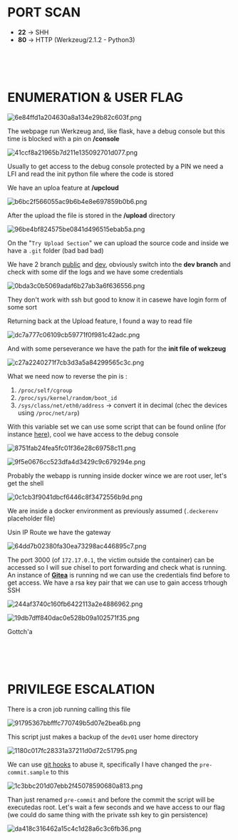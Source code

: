 # PORT SCAN
* **22** &#8594; SHH
* **80** &#8594; HTTP (Werkzeug/2.1.2 - Python3)

<br><br><br>

# ENUMERATION & USER FLAG

![6e84ffd1a204630a8a134e29b82c603f.png](img/6e84ffd1a204630a8a134e29b82c603f.png)

The webpage run Werkzeug and, like flask, have a debug console but this time is blocked with a pin on **/console**

![41ccf8a21965b7d211e135092701d077.png](img/41ccf8a21965b7d211e135092701d077.png)

Usually to get access to the debug console protected by a PIN we need a LFI and read the init python file where the code is stored

We have an uploa feature at **/upcloud**

![b6bc2f566055ac9b6b4e8e697859b0b6.png](img/b6bc2f566055ac9b6b4e8e697859b0b6.png)

After the upload the file is stored in the **/upload** directory

![96be4bf824575be0841d496515ebab5a.png](img/96be4bf824575be0841d496515ebab5a.png)

On the "`Try Upload Section`" we can upload the source code and inside we have a `.git` folder (bad bad bad)

We have 2 branch <u>public</u> and <u>dev</u>, obviously switch into the **dev branch** and check with some dif the logs and we have some credentials

![0bda3c0b5069adaf6b27ab3a6f636556.png](img/0bda3c0b5069adaf6b27ab3a6f636556.png)

They don't work with ssh but good to know it in casewe have login form of some sort

Returning back at the Upload feature, I found a way to read file 

![dc7a777c06109cb59771f0f981c42adc.png](img/dc7a777c06109cb59771f0f981c42adc.png)

And with some perseverance we have the path for the **init file of wekzeug**

![c27a2240271f7cb3d3a5a84299565c3c.png](img/c27a2240271f7cb3d3a5a84299565c3c.png)

What we need now to reverse the pin is : 

1) `/proc/self/cgroup`
2) `/proc/sys/kernel/random/boot_id`
3) `/sys/class/net/eth0/address` &#8594; convert it in decimal (chec the devices using `/proc/net/arp`)

With this variable set we can use some script that can be found online (for instance [here](https://www.daehee.com/werkzeug-console-pin-exploit/)), cool we have access to the debug console 

![8751fab24fea5fc01f36e28c69758c11.png](img/8751fab24fea5fc01f36e28c69758c11.png)

![9f5e0676cc523dfa4d3429c9c679294e.png](img/9f5e0676cc523dfa4d3429c9c679294e.png)

Probably the webapp is running inside docker wince we are root user, let's get the shell

![0c1cb3f9041dbcf6446c8f3472556b9d.png](img/0c1cb3f9041dbcf6446c8f3472556b9d.png)

We are inside a docker environment as previously assumed (`.deckerenv` placeholder file)

Usin IP Route we have the gateway

![64dd7b02380fa30ea73298ac446895c7.png](img/64dd7b02380fa30ea73298ac446895c7.png)

The port 3000 (of `172.17.0.1`, the victim outside the container) can be accessed so I will sue chisel to port forwarding and check what is running. An instance of **<u>Gitea</u>** is running nd we can use the credentials find before to get access. We have a rsa key pair that we can use to gain access trhough SSH

![244af3740c160fb6422113a2e4886962.png](img/244af3740c160fb6422113a2e4886962.png)

![19db7dff840dac0e528b09a102571f35.png](img/19db7dff840dac0e528b09a102571f35.png)

Gottch'a

<br><br><br>

# PRIVILEGE ESCALATION
There is a cron job running calling this file 

![91795367bbfffc770749b5d07e2bea6b.png](img/91795367bbfffc770749b5d07e2bea6b.png)

This script just makes a backup of the `dev01` user home directory

![1180c017fc28331a37211d0d72c51795.png](img/1180c017fc28331a37211d0d72c51795.png)

We can use [git hooks](https://git-scm.com/book/en/v2/Customizing-Git-Git-Hooks) to abuse it, specifically I have changed the `pre-commit.sample` to this 

![1c3bbc201d07ebb2f45078590680a813.png](img/1c3bbc201d07ebb2f45078590680a813.png)

Than just renamed `pre-commit` and before the commit the script will be executedas root. Let's wait a few seconds and we have access to our flag (we could do same thing with the private ssh key to gin persistence)

![da418c316462a15c4c1d28a6c3c6fb36.png](img/da418c316462a15c4c1d28a6c3c6fb36.png)
